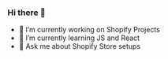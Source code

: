 ### Hi there 👋

<!--
**Tyrell-Blackburn/Tyrell-Blackburn** is a ✨ _special_ ✨ repository because its `README.md` (this file) appears on your GitHub profile.

Here are some ideas to get you started:
-->

- 🔭 I’m currently working on Shopify Projects
- 🌱 I’m currently learning JS and React
- 💬 Ask me about Shopify Store setups
<!-- - 👯 I’m looking to collaborate on ... -->
<!-- - 🤔 I’m looking for help with ... -->
<!-- - 📫 How to reach me: ...
 -->
